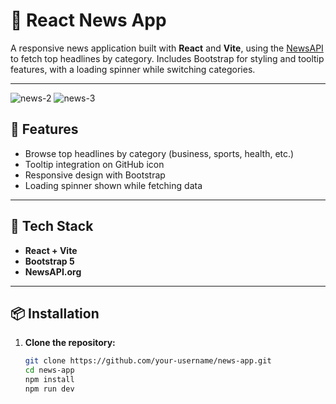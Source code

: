 # 📰 React News App

A responsive news application built with **React** and **Vite**, using the [NewsAPI](https://newsapi.org) to fetch top headlines by category. Includes Bootstrap for styling and tooltip features, with a loading spinner while switching categories.

---

![news-2](https://github.com/user-attachments/assets/cf1e95d6-2a28-4b07-a04a-3145ef691972)
![news-3](https://github.com/user-attachments/assets/28dc1b31-dc44-449c-8f97-c562b76c729c)

## 🚀 Features

- Browse top headlines by category (business, sports, health, etc.)
- Tooltip integration on GitHub icon
- Responsive design with Bootstrap
- Loading spinner shown while fetching data

---

## 🔧 Tech Stack

- **React + Vite**
- **Bootstrap 5**
- **NewsAPI.org**

---

## 📦 Installation

1. **Clone the repository:**
   ```bash
   git clone https://github.com/your-username/news-app.git
   cd news-app
   npm install
   npm run dev
